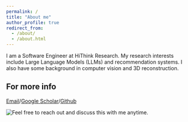 ```yaml
---
permalink: /
title: "About me"
author_profile: true
redirect_from: 
  - /about/
  - /about.html
---
```


I am a Software Engineer at HiThink Research. My research interests include Large Language Models (LLMs) and recommendation systems. I also have some background in computer vision and 3D reconstruction.


For more info
------
[Email](mailto:zhuwnq@outlook.com)/[Google Scholar](https://scholar.google.com/citations?user=cmmCBWYAAAAJ)/[Github](https://github.com/WNQzhu)

![Feel free to reach out and discuss this with me anytime.](/images/weixin_public.png)
